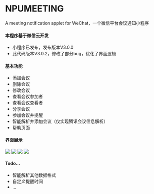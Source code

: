 # NPUMEETING
A meeting notification applet for WeChat，一个微信平台会议通知小程序

#### 本程序基于微信云开发
  * 小程序已发布，发布版本V3.0.0
  * 此代码版本V3.0.2，修改了部分bug，优化了界面逻辑
#### 基本功能
  * 添加会议
  * 删除会议
  * 修改会议
  * 查看会议参加者
  * 查看会议查看者
  * 分享会议
  * 参加会议并提醒
  * 智能解析并添加会议（仅实现腾讯会议信息解析）
  * 帮助页面
#### 界面展示
![](https://github.com/xiemomoioio/NPUMEETING/raw/master/miniprogram/imgs/help/create1.jpg)
![](https://github.com/xiemomoioio/NPUMEETING/tree/master/miniprogram/imgs/help/del1.jpg)
![](https://github.com/xiemomoioio/NPUMEETING/tree/master/miniprogram/imgs/help/join1.jpg)
![](https://github.com/xiemomoioio/NPUMEETING/tree/master/miniprogram/imgs/help/share1.jpg)
#### Todo...
  * 智能解析其他数据格式
  * 自定义提醒时间
  * ...
